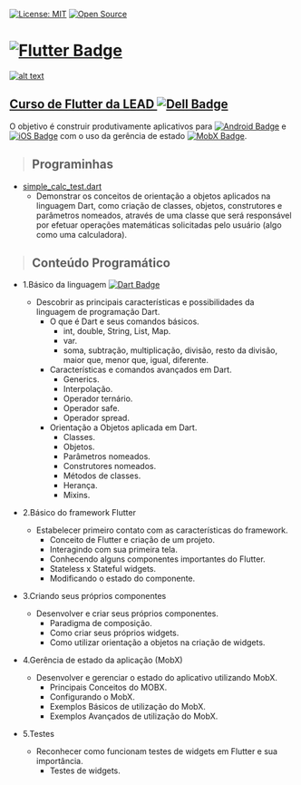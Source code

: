 [![License: MIT](https://img.shields.io/badge/License-MIT-yellow.svg)](https://opensource.org/licenses/MIT)
[![Open Source](https://badges.frapsoft.com/os/v1/open-source.svg?v=103)](https://opensource.org/)

# **[![Flutter Badge](https://img.shields.io/badge/Flutter-02569B?style=flat-square&logo=Flutter&logoColor=white&link=https://flutter.dev/)](https://flutter.dev/)**

[![alt text](http://leadfortaleza.com.br/dal/wp-content/uploads/2020/07/Flutter_Prancheta-1-c%C3%B3pia-3-e1597146254168.png "Link para o curso")](http://leadfortaleza.com.br/dal/?cp_cursos=/flutter/)

## [**Curso de Flutter da LEAD ![Dell Badge](https://img.shields.io/badge/Dell-007DB8?style=flat-square&logo=Dell&logoColor=white)**](http://leadfortaleza.com.br/dal/?cp_cursos=/machine-learning/)

O objetivo é construir produtivamente aplicativos para [![Android Badge](https://img.shields.io/badge/Android-3DDC84?style=flat-square&logo=Android&logoColor=white&link=https://developer.android.com/studio)](https://developer.android.com/studio) e [![iOS Badge](https://img.shields.io/badge/-000000?style=flat-square&logo=iOS&logoColor=white&link=https://developer.apple.com/ios/)](https://developer.apple.com/ios/) com o uso da gerência de estado [![MobX Badge](https://img.shields.io/badge/MobX-FF9955?style=flat-square&logo=MobX&logoColor=white&link=https://mobx.js.org/README.html)](https://mobx.js.org/README.html). 

> ## Programinhas

* [simple_calc_test.dart](https://github.com/JonatasFontele/flutter-lead-dell/blob/main/simple_calc_test.dart)
  * Demonstrar os conceitos de orientação a objetos aplicados na linguagem Dart, como criação de classes, objetos, construtores e parâmetros nomeados, através de uma classe que será responsável por efetuar operações matemáticas solicitadas pelo usuário (algo como uma calculadora).  

> ## Conteúdo Programático

* 1.Básico da linguagem [![Dart Badge](https://img.shields.io/badge/Dart-0175C2?style=flat-square&logo=Dart&logoColor=white&link=https://dart.dev/)](https://dart.dev/)
  * Descobrir as principais características e possibilidades da linguagem de programação Dart.
    * O que é Dart e seus comandos básicos.
      * int, double, String, List, Map.
      * var.
      * soma, subtração, multiplicação, divisão, resto da divisão, maior que, menor que, igual, diferente.
    * Características e comandos avançados em Dart.
      * Generics.
      * Interpolação.
      * Operador ternário.
      * Operador safe.
      * Operador spread.
    * Orientação a Objetos aplicada em Dart.
      * Classes.
      * Objetos.
      * Parâmetros nomeados.
      * Construtores nomeados.
      * Métodos de classes.
      * Herança.
      * Mixins.

* 2.Básico do framework Flutter
  * Estabelecer primeiro contato com as características do framework.
    * Conceito de Flutter e criação de um projeto.
    * Interagindo com sua primeira tela.
    * Conhecendo alguns componentes importantes do Flutter.
    * Stateless x Stateful widgets.
    * Modificando o estado do componente.

* 3.Criando seus próprios componentes
  * Desenvolver e criar seus próprios componentes.
    * Paradigma de composição.
    * Como criar seus próprios widgets.
    * Como utilizar orientação a objetos na criação de widgets.

* 4.Gerência de estado da aplicação (MobX)
  * Desenvolver e gerenciar o estado do aplicativo utilizando MobX.
    * Principais Conceitos do MOBX.
    * Configurando o MobX.
    * Exemplos Básicos de utilização do MobX.
    * Exemplos Avançados de utilização do MobX.

* 5.Testes
  * Reconhecer como funcionam testes de widgets em Flutter e sua importância.
    * Testes de widgets.
